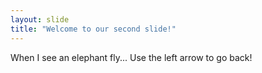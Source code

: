 ```yaml
---
layout: slide
title: "Welcome to our second slide!"
---
```

When I see an elephant fly...
Use the left arrow to go back!

